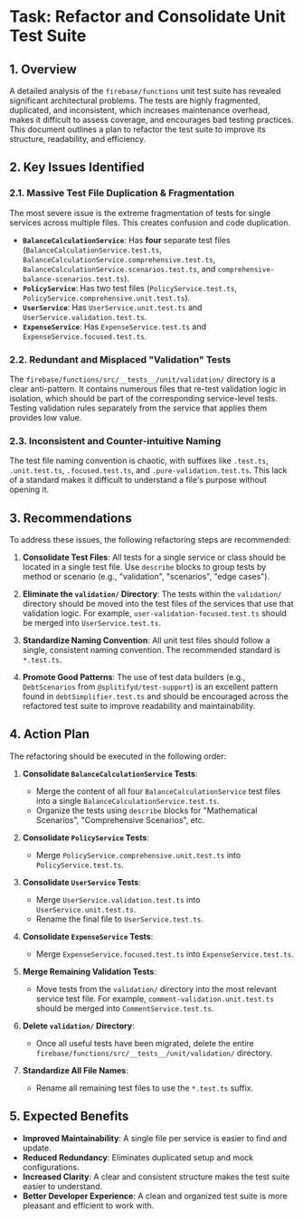 # Task: Refactor and Consolidate Unit Test Suite

## 1. Overview

A detailed analysis of the `firebase/functions` unit test suite has revealed significant architectural problems. The tests are highly fragmented, duplicated, and inconsistent, which increases maintenance overhead, makes it difficult to assess coverage, and encourages bad testing practices. This document outlines a plan to refactor the test suite to improve its structure, readability, and efficiency.

## 2. Key Issues Identified

### 2.1. Massive Test File Duplication & Fragmentation

The most severe issue is the extreme fragmentation of tests for single services across multiple files. This creates confusion and code duplication.

-   **`BalanceCalculationService`**: Has **four** separate test files (`BalanceCalculationService.test.ts`, `BalanceCalculationService.comprehensive.test.ts`, `BalanceCalculationService.scenarios.test.ts`, and `comprehensive-balance-scenarios.test.ts`).
-   **`PolicyService`**: Has two test files (`PolicyService.test.ts`, `PolicyService.comprehensive.unit.test.ts`).
-   **`UserService`**: Has `UserService.unit.test.ts` and `UserService.validation.test.ts`.
-   **`ExpenseService`**: Has `ExpenseService.test.ts` and `ExpenseService.focused.test.ts`.

### 2.2. Redundant and Misplaced "Validation" Tests

The `firebase/functions/src/__tests__/unit/validation/` directory is a clear anti-pattern. It contains numerous files that re-test validation logic in isolation, which should be part of the corresponding service-level tests. Testing validation rules separately from the service that applies them provides low value.

### 2.3. Inconsistent and Counter-intuitive Naming

The test file naming convention is chaotic, with suffixes like `.test.ts`, `.unit.test.ts`, `.focused.test.ts`, and `.pure-validation.test.ts`. This lack of a standard makes it difficult to understand a file's purpose without opening it.

## 3. Recommendations

To address these issues, the following refactoring steps are recommended:

1.  **Consolidate Test Files**: All tests for a single service or class should be located in a single test file. Use `describe` blocks to group tests by method or scenario (e.g., "validation", "scenarios", "edge cases").

2.  **Eliminate the `validation/` Directory**: The tests within the `validation/` directory should be moved into the test files of the services that use that validation logic. For example, `user-validation-focused.test.ts` should be merged into `UserService.test.ts`.

3.  **Standardize Naming Convention**: All unit test files should follow a single, consistent naming convention. The recommended standard is `*.test.ts`.

4.  **Promote Good Patterns**: The use of test data builders (e.g., `DebtScenarios` from `@splitifyd/test-support`) is an excellent pattern found in `debtSimplifier.test.ts` and should be encouraged across the refactored test suite to improve readability and maintainability.

## 4. Action Plan

The refactoring should be executed in the following order:

1.  **Consolidate `BalanceCalculationService` Tests**:
    -   Merge the content of all four `BalanceCalculationService` test files into a single `BalanceCalculationService.test.ts`.
    -   Organize the tests using `describe` blocks for "Mathematical Scenarios", "Comprehensive Scenarios", etc.

2.  **Consolidate `PolicyService` Tests**:
    -   Merge `PolicyService.comprehensive.unit.test.ts` into `PolicyService.test.ts`.

3.  **Consolidate `UserService` Tests**:
    -   Merge `UserService.validation.test.ts` into `UserService.unit.test.ts`.
    -   Rename the final file to `UserService.test.ts`.

4.  **Consolidate `ExpenseService` Tests**:
    -   Merge `ExpenseService.focused.test.ts` into `ExpenseService.test.ts`.

5.  **Merge Remaining Validation Tests**:
    -   Move tests from the `validation/` directory into the most relevant service test file. For example, `comment-validation.unit.test.ts` should be merged into `CommentService.test.ts`.

6.  **Delete `validation/` Directory**:
    -   Once all useful tests have been migrated, delete the entire `firebase/functions/src/__tests__/unit/validation/` directory.

7.  **Standardize All File Names**:
    -   Rename all remaining test files to use the `*.test.ts` suffix.

## 5. Expected Benefits

-   **Improved Maintainability**: A single file per service is easier to find and update.
-   **Reduced Redundancy**: Eliminates duplicated setup and mock configurations.
-   **Increased Clarity**: A clear and consistent structure makes the test suite easier to understand.
-   **Better Developer Experience**: A clean and organized test suite is more pleasant and efficient to work with.
